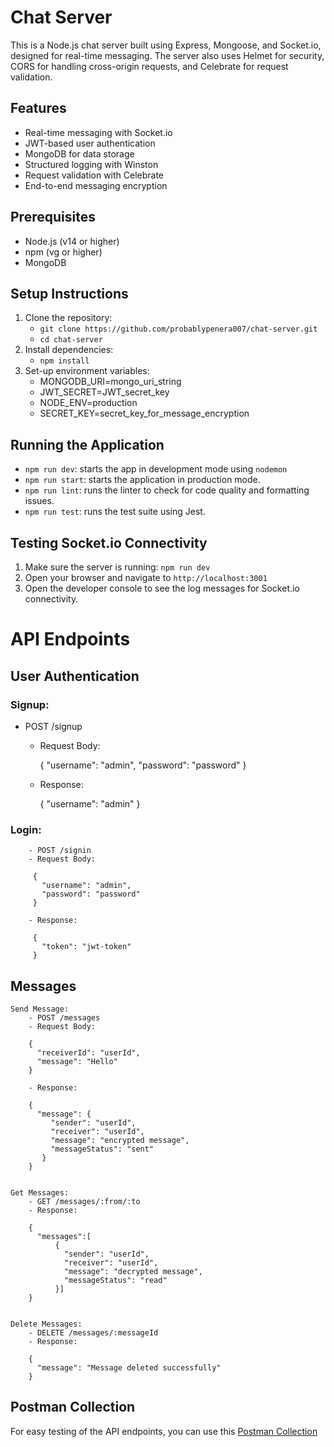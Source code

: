 # Chat Server
This is a Node.js chat server built using Express, Mongoose, and Socket.io, designed for real-time messaging. The server also uses Helmet for security, CORS for handling cross-origin requests, and Celebrate for request validation.

## Features
- Real-time messaging with Socket.io
- JWT-based user authentication
- MongoDB for data storage
- Structured logging with Winston
- Request validation with Celebrate
- End-to-end messaging encryption

## Prerequisites
- Node.js (v14 or higher)
- npm (vg or higher)
- MongoDB

## Setup Instructions

1. Clone the repository:
   - `git clone https://github.com/probablypenera007/chat-server.git`
   - `cd chat-server`
2. Install dependencies: 
    - `npm install`
3. Set-up environment variables:
    - MONGODB_URI=mongo_uri_string
    - JWT_SECRET=JWT_secret_key 
    - NODE_ENV=production
    - SECRET_KEY=secret_key_for_message_encryption
    
## Running the Application
- `npm run dev`: starts the app in development mode using `nodemon`
- `npm run start`: starts the application in production mode.
- `npm run lint`: runs the linter to check for code quality and formatting issues.
- `npm run test`: runs the test suite using Jest. 

## Testing Socket.io Connectivity

1. Make sure the server is running: `npm run dev`
2. Open your browser and navigate to `http://localhost:3001`
3. Open the developer console to see the log messages for Socket.io connectivity.

# API Endpoints

## User Authentication
### Signup:
  - POST /signup
      - Request Body: 

        { 
          "username": "admin", 
          "password": "password" 
        }

      - Response: 

        { 
          "username": "admin" 
        }


### Login:
        - POST /signin
        - Request Body: 

         { 
           "username": "admin", 
           "password": "password" 
         }

        - Response: 

         {
           "token": "jwt-token" 
         }


## Messages
    Send Message:
        - POST /messages
        - Request Body: 

        { 
          "receiverId": "userId", 
          "message": "Hello" 
        }

        - Response: 

        { 
          "message": { 
             "sender": "userId", 
             "receiver": "userId", 
             "message": "encrypted message", 
             "messageStatus": "sent" 
           } 
        }


    Get Messages:
        - GET /messages/:from/:to
        - Response: 

        { 
          "messages":[
              { 
                "sender": "userId", 
                "receiver": "userId", 
                "message": "decrypted message", 
                "messageStatus": "read" 
              }] 
        }


    Delete Messages:
        - DELETE /messages/:messageId
        - Response: 

        { 
          "message": "Message deleted successfully" 
        }


## Postman Collection
For easy testing of the API endpoints, you can use this [Postman Collection](./chat-server.postman_collection.json)
